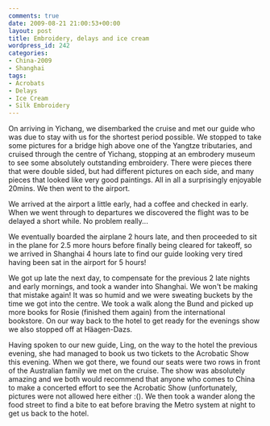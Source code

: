 ```yaml
---
comments: true
date: 2009-08-21 21:00:53+00:00
layout: post
title: Embroidery, delays and ice cream
wordpress_id: 242
categories:
- China-2009
- Shanghai
tags:
- Acrobats
- Delays
- Ice Cream
- Silk Embroidery
---
```


On arriving in Yichang, we disembarked the cruise and met our guide who was due to stay with us for the shortest period possible. We stopped to take some pictures for a bridge high above one of the Yangtze tributaries, and cruised through the centre of Yichang, stopping at an embrodery museum to see some absolutely outstanding embroidery. There were pieces there that were double sided, but had different pictures on each side, and many pieces that looked like very good paintings. All in all a surprisingly enjoyable 20mins. We then went to the airport.<!-- more -->



We arrived at the airport a little early, had a coffee and checked in early. When we went through to departures we discovered the flight was to be delayed a short while. No problem really...

We eventually boarded the airplane 2 hours late, and then proceeded to sit in the plane for 2.5 more hours before finally being cleared for takeoff, so we arrived in Shanghai 4 hours late to find our guide looking very tired having been sat in the airport for 5 hours!

We got up late the next day, to compensate for the previous 2 late nights and early mornings, and took a wander into Shanghai. We won't be making that mistake again! It was so humid and we were sweating buckets by the time we got into the centre. We took a walk along the Bund and picked up more books for Rosie (finished them again) from the international bookstore. On our way back to the hotel to get ready for the evenings show we also stopped off at Häagen-Dazs.



Having spoken to our new guide, Ling, on the way to the hotel the previous evening, she had managed to book us two tickets to the Acrobatic Show this evening. When we got there, we found our seats were two rows in front of the Australian family we met on the cruise. The show was absolutely amazing and we both would recommend that anyone who comes to China to make a concerted effort to see the Acrobatic Show (unfortunately, pictures were not allowed here either :(). We then took a wander along the food street to find a bite to eat before braving the Metro system at night to get us back to the hotel.
